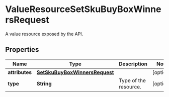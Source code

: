

# ValueResourceSetSkuBuyBoxWinnersRequest

A value resource exposed by the API.

## Properties

| Name | Type | Description | Notes |
|------------ | ------------- | ------------- | -------------|
|**attributes** | [**SetSkuBuyBoxWinnersRequest**](SetSkuBuyBoxWinnersRequest.md) |  |  [optional] |
|**type** | **String** | Type of the resource. |  [optional] |



